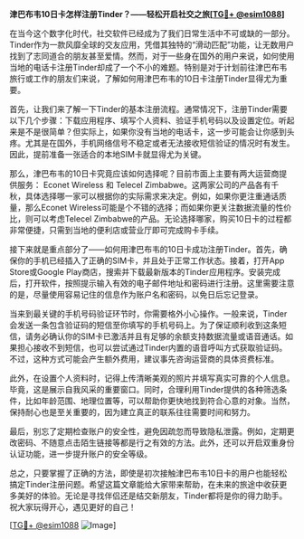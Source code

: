 **津巴布韦10日卡怎样注册Tinder？——轻松开启社交之旅[[TG💪+ @esim1088](https://t.me/s/esim1088)]**

在当今这个数字化时代，社交软件已经成为了我们日常生活中不可或缺的一部分。Tinder作为一款风靡全球的交友应用，凭借其独特的“滑动匹配”功能，让无数用户找到了志同道合的朋友甚至爱情。然而，对于一些身在国外的用户来说，如何使用当地的电话卡注册Tinder却成了一个不小的难题。特别是对于计划前往津巴布韦旅行或工作的朋友们来说，了解如何用津巴布韦的10日卡注册Tinder显得尤为重要。

首先，让我们来了解一下Tinder的基本注册流程。通常情况下，注册Tinder需要以下几个步骤：下载应用程序、填写个人资料、验证手机号码以及设置定位。听起来是不是很简单？但实际上，如果你没有当地的电话卡，这一步可能会让你感到头疼。尤其是在国外，手机网络信号不稳定或者无法接收短信验证的情况时有发生。因此，提前准备一张适合的本地SIM卡就显得尤为关键。

那么，津巴布韦的10日卡究竟应该如何选择呢？目前市面上主要有两大运营商提供服务： Econet Wireless 和 Telecel Zimbabwe。这两家公司的产品各有千秋，具体选择哪一家可以根据你的实际需求来决定。例如，如果你更注重通话质量，那么Econet Wireless可能是个不错的选择；而如果你更关注数据流量的性价比，则可以考虑Telecel Zimbabwe的产品。无论选择哪家，购买10日卡的过程都非常便捷，只需到当地的便利店或营业厅即可完成购卡手续。

接下来就是重点部分了——如何用津巴布韦的10日卡成功注册Tinder。首先，确保你的手机已经插入了正确的SIM卡，并且处于正常工作状态。接着，打开App Store或Google Play商店，搜索并下载最新版本的Tinder应用程序。安装完成后，打开软件，按照提示输入有效的电子邮件地址和密码进行注册。这里需要注意的是，尽量使用容易记住的信息作为账户名和密码，以免日后忘记登录。

当来到最关键的手机号码验证环节时，你需要格外小心操作。一般来说，Tinder会发送一条包含验证码的短信至你填写的手机号码上。为了保证顺利收到这条短信，请务必确认你的SIM卡已激活并且有足够的余额支持数据流量或语音通话。如果担心接收不到短信，也可以尝试通过Tinder内置的语音呼叫方式获取验证码。不过，这种方式可能会产生额外费用，建议事先咨询运营商的具体资费标准。

此外，在设置个人资料时，记得上传清晰美观的照片并填写真实可靠的个人信息。毕竟，这是展示自我风采的重要窗口。同时，合理利用Tinder提供的各种筛选条件，比如年龄范围、地理位置等，可以帮助你更快地找到符合心意的对象。当然，保持耐心也是至关重要的，因为建立真正的联系往往需要时间和努力。

最后，别忘了定期检查账户的安全性，避免因疏忽而导致隐私泄露。例如，定期更改密码、不随意点击陌生链接等都是行之有效的方法。此外，还可以开启双重身份认证功能，进一步提升账户的安全等级。

总之，只要掌握了正确的方法，即使是初次接触津巴布韦10日卡的用户也能轻松搞定Tinder注册问题。希望这篇文章能给大家带来帮助，在未来的旅途中收获更多美好的体验。无论是寻找伴侣还是结交新朋友，Tinder都将是你的得力助手。祝大家玩得开心，遇见更好的自己！

[[TG💪+ @esim1088](https://t.me/s/esim1088) ![Image](https://i.postimg.cc/4NQfJmqS/Snipaste-2025-05-13-00-14-12.png)]